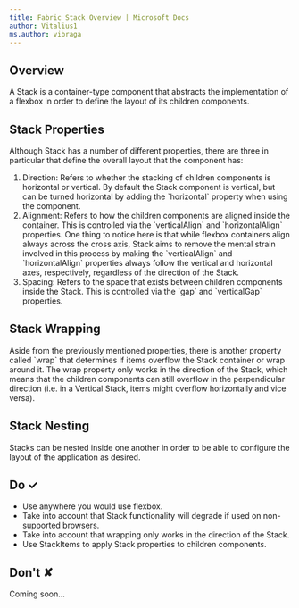 ```yaml
---
title: Fabric Stack Overview | Microsoft Docs
author: Vitalius1
ms.author: vibraga
---
```


## Overview
A Stack is a container-type component that abstracts the implementation of a flexbox in order to define the layout of its children components.

## Stack Properties

Although Stack has a number of different properties, there are three in particular that define the overall layout that the component has:

1. Direction: Refers to whether the stacking of children components is horizontal or vertical. By default the Stack component is vertical, but can be turned horizontal by adding the &#x60;horizontal&#x60; property when using the component.
2. Alignment: Refers to how the children components are aligned inside the container. This is controlled via the &#x60;verticalAlign&#x60; and &#x60;horizontalAlign&#x60; properties. One thing to notice here is that while flexbox containers align always across the cross axis, Stack aims to remove the mental strain involved in this process by making the &#x60;verticalAlign&#x60; and &#x60;horizontalAlign&#x60; properties always follow the vertical and horizontal axes, respectively, regardless of the direction of the Stack.
3. Spacing: Refers to the space that exists between children components inside the Stack. This is controlled via the &#x60;gap&#x60; and &#x60;verticalGap&#x60; properties.

## Stack Wrapping

Aside from the previously mentioned properties, there is another property called &#x60;wrap&#x60; that determines if items overflow the Stack container or wrap around it. The wrap property only works in the direction of the Stack, which means that the children components can still overflow in the perpendicular direction (i.e. in a Vertical Stack, items might overflow horizontally and vice versa).

## Stack Nesting

Stacks can be nested inside one another in order to be able to configure the layout of the application as desired.



## Do &#10003;
- Use anywhere you would use flexbox.
- Take into account that Stack functionality will degrade if used on non-supported browsers.
- Take into account that wrapping only works in the direction of the Stack.
- Use StackItems to apply Stack properties to children components.


## Don't &#10008;
Coming soon...